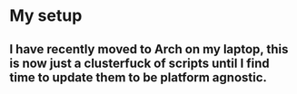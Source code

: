 # My setup

## I have recently moved to Arch on my laptop, this is now just a clusterfuck of scripts until I find time to update them to be platform agnostic.

